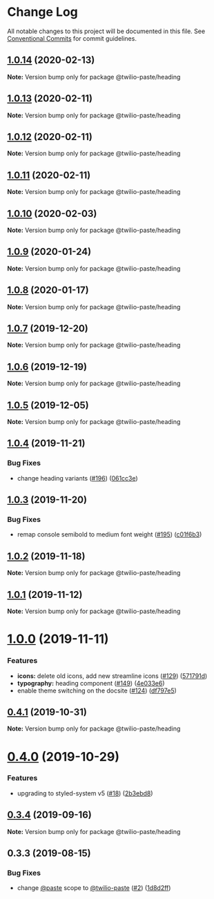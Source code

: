 # Change Log

All notable changes to this project will be documented in this file.
See [Conventional Commits](https://conventionalcommits.org) for commit guidelines.

## [1.0.14](https://github.com/twilio-labs/paste/compare/@twilio-paste/heading@1.0.13...@twilio-paste/heading@1.0.14) (2020-02-13)

**Note:** Version bump only for package @twilio-paste/heading





## [1.0.13](https://github.com/twilio-labs/paste/compare/@twilio-paste/heading@1.0.12...@twilio-paste/heading@1.0.13) (2020-02-11)

**Note:** Version bump only for package @twilio-paste/heading





## [1.0.12](https://github.com/twilio-labs/paste/compare/@twilio-paste/heading@1.0.11...@twilio-paste/heading@1.0.12) (2020-02-11)

**Note:** Version bump only for package @twilio-paste/heading





## [1.0.11](https://github.com/twilio-labs/paste/compare/@twilio-paste/heading@1.0.10...@twilio-paste/heading@1.0.11) (2020-02-11)

**Note:** Version bump only for package @twilio-paste/heading





## [1.0.10](https://github.com/twilio-labs/paste/compare/@twilio-paste/heading@1.0.9...@twilio-paste/heading@1.0.10) (2020-02-03)

**Note:** Version bump only for package @twilio-paste/heading





## [1.0.9](https://github.com/twilio-labs/paste/compare/@twilio-paste/heading@1.0.8...@twilio-paste/heading@1.0.9) (2020-01-24)

**Note:** Version bump only for package @twilio-paste/heading





## [1.0.8](https://github.com/twilio-labs/paste/compare/@twilio-paste/heading@1.0.7...@twilio-paste/heading@1.0.8) (2020-01-17)

**Note:** Version bump only for package @twilio-paste/heading





## [1.0.7](https://github.com/twilio-labs/paste/compare/@twilio-paste/heading@1.0.6...@twilio-paste/heading@1.0.7) (2019-12-20)

**Note:** Version bump only for package @twilio-paste/heading





## [1.0.6](https://github.com/twilio-labs/paste/compare/@twilio-paste/heading@1.0.5...@twilio-paste/heading@1.0.6) (2019-12-19)

**Note:** Version bump only for package @twilio-paste/heading





## [1.0.5](https://github.com/twilio-labs/paste/compare/@twilio-paste/heading@1.0.4...@twilio-paste/heading@1.0.5) (2019-12-05)

**Note:** Version bump only for package @twilio-paste/heading





## [1.0.4](https://github.com/twilio-labs/paste/compare/@twilio-paste/heading@1.0.3...@twilio-paste/heading@1.0.4) (2019-11-21)


### Bug Fixes

* change heading variants ([#196](https://github.com/twilio-labs/paste/issues/196)) ([061cc3e](https://github.com/twilio-labs/paste/commit/061cc3ecce7bc7ee5b8c8d2e95ddb8e0cd744e64))





## [1.0.3](https://github.com/twilio-labs/paste/compare/@twilio-paste/heading@1.0.2...@twilio-paste/heading@1.0.3) (2019-11-20)

### Bug Fixes

- remap console semibold to medium font weight ([#195](https://github.com/twilio-labs/paste/issues/195)) ([c01f6b3](https://github.com/twilio-labs/paste/commit/c01f6b30cb0d9d9f24b1a8556b07bee8060f9052))

## [1.0.2](https://github.com/twilio-labs/paste/compare/@twilio-paste/heading@1.0.1...@twilio-paste/heading@1.0.2) (2019-11-18)

**Note:** Version bump only for package @twilio-paste/heading

## [1.0.1](https://github.com/twilio-labs/paste/compare/@twilio-paste/heading@1.0.0...@twilio-paste/heading@1.0.1) (2019-11-12)

**Note:** Version bump only for package @twilio-paste/heading

# [1.0.0](https://github.com/twilio-labs/paste/compare/@twilio-paste/heading@0.4.1...@twilio-paste/heading@1.0.0) (2019-11-11)

### Features

- **icons:** delete old icons, add new streamline icons ([#129](https://github.com/twilio-labs/paste/issues/129)) ([571791d](https://github.com/twilio-labs/paste/commit/571791ded8ee4c55bb5a3dbcebee4b17b2c7c826))
- **typography:** heading component ([#149](https://github.com/twilio-labs/paste/issues/149)) ([4e033e6](https://github.com/twilio-labs/paste/commit/4e033e6f3e58566107271b18057532e768420827))
- enable theme switching on the docsite ([#124](https://github.com/twilio-labs/paste/issues/124)) ([df797e5](https://github.com/twilio-labs/paste/commit/df797e57ff1268367053d717f3b3c2ca48a0aa4f))

## [0.4.1](https://github.com/twilio-labs/paste/compare/@twilio-paste/heading@0.4.0...@twilio-paste/heading@0.4.1) (2019-10-31)

**Note:** Version bump only for package @twilio-paste/heading

# [0.4.0](https://github.com/twilio-labs/paste/compare/@twilio-paste/heading@0.3.4...@twilio-paste/heading@0.4.0) (2019-10-29)

### Features

- upgrading to styled-system v5 ([#18](https://github.com/twilio-labs/paste/issues/18)) ([2b3ebd8](https://github.com/twilio-labs/paste/commit/2b3ebd8b2f701a0c6e8b75ab6978ba936814f455))

## [0.3.4](https://github.com/twilio-labs/paste/compare/@twilio-paste/heading@0.3.3...@twilio-paste/heading@0.3.4) (2019-09-16)

**Note:** Version bump only for package @twilio-paste/heading

## 0.3.3 (2019-08-15)

### Bug Fixes

- change [@paste](https://github.com/paste) scope to [@twilio-paste](https://github.com/twilio-paste) ([#2](https://github.com/twilio-labs/paste/issues/2)) ([1d8d2ff](https://github.com/twilio-labs/paste/commit/1d8d2ff))
